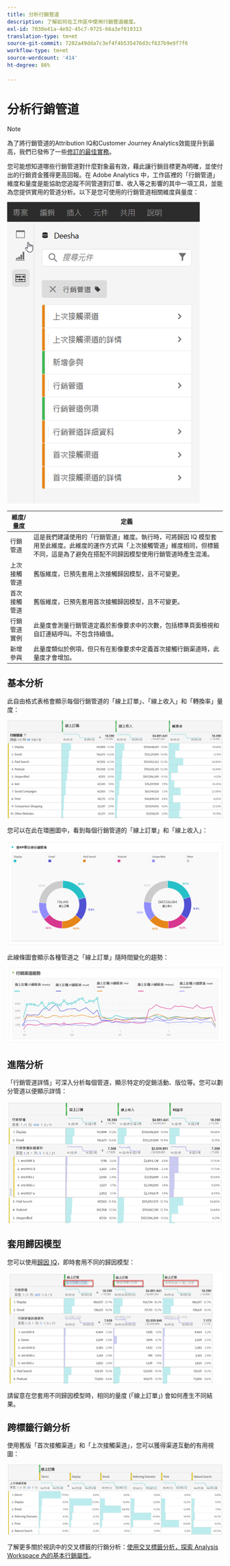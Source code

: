 ```yaml
---
title: 分析行銷管道
description: 了解如何在工作區中使用行銷管道維度。
exl-id: 7030e41a-4e92-45c7-9725-66a3ef019313
translation-type: tm+mt
source-git-commit: 7202a49dda7c3ef4f4b535476d3cf637b9e9f7f6
workflow-type: tm+mt
source-wordcount: '414'
ht-degree: 86%

---
```


# 分析行銷管道

>[!NOTE]
>
>為了將行銷管道的Attribution IQ和Customer Journey Analytics效能提升到最高，我們已發佈了一些[修訂的最佳實務](/help/components/c-marketing-channels/mchannel-best-practices.md)。

您可能想知道哪些行銷管道對什麼對象最有效，藉此讓行銷目標更為明確，並使付出的行銷資金獲得更高回報。在 Adobe Analytics 中，工作區裡的「行銷管道」維度和量度是能協助您追蹤不同管道對訂單、收入等之影響的其中一項工具，並能為您提供實用的管道分析。以下是您可使用的行銷管道相關維度與量度：

![](assets/mc-dims.png)

| 維度/量度 | 定義 |
| --- | --- |
| 行銷管道 | 這是我們建議使用的「行銷管道」維度。執行時，可將歸因 IQ 模型套用至此維度。此維度的運作方式與「上次接觸管道」維度相同，但標籤不同，這是為了避免在搭配不同歸因模型使用行銷管道時產生混淆。 |
| 上次接觸管道 | 舊版維度，已預先套用上次接觸歸因模型，且不可變更。 |
| 首次接觸管道 | 舊版維度，已預先套用首次接觸歸因模型，且不可變更。 |
| 行銷管道實例 | 此量度會測量行銷管道定義於影像要求中的次數，包括標準頁面檢視和自訂連結呼叫。不包含持續值。 |
| 新增參與 | 此量度類似於例項，但只有在影像要求中定義首次接觸行銷渠道時，此量度才會增加。 |

## 基本分析

此自由格式表格會顯示每個行銷管道的「線上訂單」、「線上收入」和「轉換率」量度：

![](assets/mc-viz1.png)

您可以在此在環圈圖中，看到每個行銷管道的「線上訂單」和「線上收入」：

![](assets/mc-viz2.png)

此線條圖會顯示各種管道之「線上訂單」隨時間變化的趨勢：

![](assets/mc-viz3.png)

## 進階分析

「行銷管道詳情」可深入分析每個管道，顯示特定的促銷活動、版位等。您可以劃分管道以便顯示詳情：

![](assets/mc-viz4.png)

## 套用歸因模型

您可以使用[歸因 IQ](https://docs.adobe.com/content/help/zh-Hant/analytics/analyze/analysis-workspace/panels/attribution/use-attribution.html)，即時套用不同的歸因模型：

![](assets/mc-viz5.png)

請留意在您套用不同歸因模型時，相同的量度 (「線上訂單」) 會如何產生不同結果。

## 跨標籤行銷分析

使用舊版「首次接觸渠道」和「上次接觸渠道」，您可以獲得渠道互動的有用視圖：

![](assets/mc-viz6.png)

了解更多關於視訊中的交叉標籤的行銷分析：[使用交叉標籤分析，探索 Analysis Workspace 內的基本行銷屬性](https://docs.adobe.com/content/help/zh-Hant/analytics-learn/tutorials/analysis-workspace/attribution-iq/using-cross-tab-analysis-to-explore-basic-marketing-attribution-in-analysis-workspace.html)。

